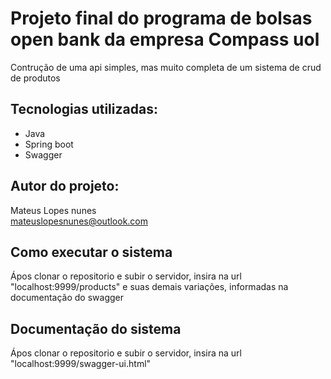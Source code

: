 # Projeto final do programa de bolsas open bank da empresa Compass uol
Contrução de uma api simples, mas muito completa de um sistema de crud de produtos

## Tecnologias utilizadas:
* Java
* Spring boot
* Swagger

## Autor do projeto: 
Mateus Lopes nunes  
mateuslopesnunes@outlook.com

## Como executar o sistema
Ápos clonar o repositorio e subir o servidor, insira na url "localhost:9999/products" e suas demais variações, informadas na documentação do swagger

## Documentação do sistema
Ápos clonar o repositorio e subir o servidor, insira na url "localhost:9999/swagger-ui.html"

